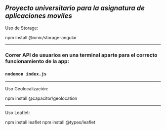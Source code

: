 *Proyecto universitario para la asignatura de aplicaciones moviles*
-


Uso de Storage:

npm install @ionic/storage-angular

---

### Correr API de usuarios en una terminal aparte para el correcto funcionamiento de la app:

### `nodemon index.js`

---

Uso Geolocalización:

npm install @capacitor/geolocation

---

Uso Leaflet:

npm install leaflet
npm install @types/leaflet
